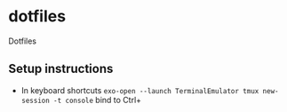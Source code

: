 # dotfiles
Dotfiles

## Setup instructions

- In keyboard shortcuts `exo-open --launch TerminalEmulator tmux new-session -t console` bind to Ctrl+

